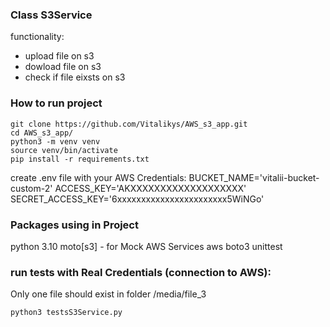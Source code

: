 ### Class S3Service 
functionality: 

* upload file on s3 
* dowload file on s3
* check if file eixsts on s3

### How to run project
```shell
git clone https://github.com/Vitalikys/AWS_s3_app.git
cd AWS_s3_app/
python3 -m venv venv
source venv/bin/activate
pip install -r requirements.txt
```
create .env file with your AWS Credentials:
BUCKET_NAME='vitalii-bucket-custom-2'
ACCESS_KEY='AKXXXXXXXXXXXXXXXXXXX'
SECRET_ACCESS_KEY='6xxxxxxxxxxxxxxxxxxxxxxx5WiNGo'


### Packages using in Project
python 3.10
moto[s3]  - for Mock AWS Services
aws 
boto3 
unittest


### run tests with Real  Credentials (connection to AWS):
Only one file should exist in folder /media/file_3
```shell
python3 testsS3Service.py
```

